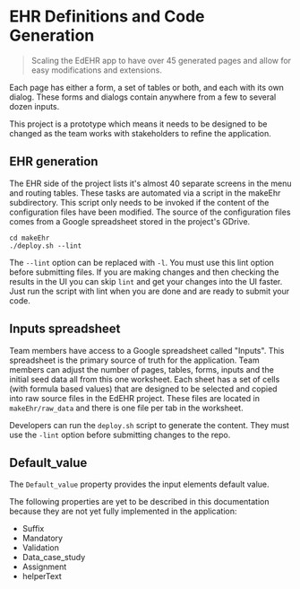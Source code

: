 # EHR Definitions and Code Generation

> Scaling the EdEHR app to have over 45 generated pages 
and allow for easy modifications and extensions.  

Each page has either a form, a set of tables or both, and each with its 
own dialog.  These forms and dialogs contain anywhere from a few to several dozen inputs.

This project is a prototype which means it needs to be designed to be changed as the team works
with stakeholders to refine the application.

## EHR generation
The EHR side of the project lists it's almost 40 separate screens in the menu and routing tables.  These 
tasks are automated via a script in the makeEhr subdirectory. This script only needs to be invoked if the content of the 
configuration files have been modified.  The source of the configuration files comes from a Google spreadsheet stored 
in the project's GDrive.
```
cd makeEhr
./deploy.sh --lint
```
The ```--lint``` option can be replaced with ```-l```. You must use this lint option before submitting files. If you are 
making changes and then checking the results in the UI you can skip ```lint``` and get your changes into the UI faster.
Just run the script with lint when you are done and are ready to submit your code.

## Inputs spreadsheet
Team members have access to a Google spreadsheet called "Inputs".  This spreadsheet is the primary source of truth for
the application. Team members can adjust the number of pages, tables, forms, inputs and the initial seed data
all from this one worksheet. Each sheet has a set of cells (with formula based values) that are designed to be selected and
copied into raw source files in the EdEHR project.  These files are located in ```makeEhr/raw_data``` and there is one
file per tab in the worksheet.

Developers can run the ```deploy.sh``` script to generate the content. They must use the ```-lint``` option before submitting
changes to the repo.

## Default_value
The ```Default_value``` property provides the input elements default value.

The following properties are yet to be described in this documentation because they are not yet fully implemented in the application:
- Suffix
- Mandatory
- Validation
- Data_case_study
- Assignment
- helperText